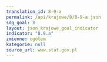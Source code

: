 ```yaml
---
translation_id: 8-9-a
permalink: /api/krajowe/8/8-9-a.json
sdg_goal: 8
layout: json_krajowe_goal_indicator
indicator: "8.9.a"
zmienne: ogółem
kategorie: null
source_url: www.stat.gov.pl
---
```

